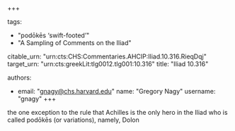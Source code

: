 +++

tags:
- "podōkēs ‘swift-footed’"
- "A Sampling of Comments on the Iliad"

citable_urn: "urn:cts:CHS:Commentaries.AHCIP:Iliad.10.316.RieqDqj"
target_urn: "urn:cts:greekLit:tlg0012.tlg001:10.316"
title: "Iliad 10.316"

authors:
- email: "gnagy@chs.harvard.edu"
  name: "Gregory Nagy"
  username: "gnagy"
+++

<p>the one exception to the rule that Achilles is the only hero in the Iliad who is called podōkēs (or variations), namely, Dolon</p>